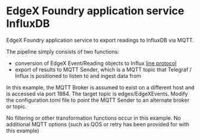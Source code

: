 # EdgeX Foundry application service InfluxDB

EdgeX Foundry application service to export readings to InfluxDB via MQTT.

The pipeline simply consists of two functions:
- conversion of EdgeX Event/Reading objects to Influx [line protocol](https://docs.influxdata.com/influxdb/v2.0/reference/syntax/line-protocol/)
- export of results to MQTT Sender, which is a MQTT topic that Telegraf / Influx is positioned to listen to and ingest data from

In this example, the MQTT Broker is assumed to exist on a different host and is accessed via port 1884.  The target topic is edgex/EdgeXEvents.  Modify the configuration.toml file to point the MQTT Sender to an alternate broker or topic.

No filtering or other transformation functions occur in this example.
No additional MQTT options (such as QOS or retry has been provided for with this example)
